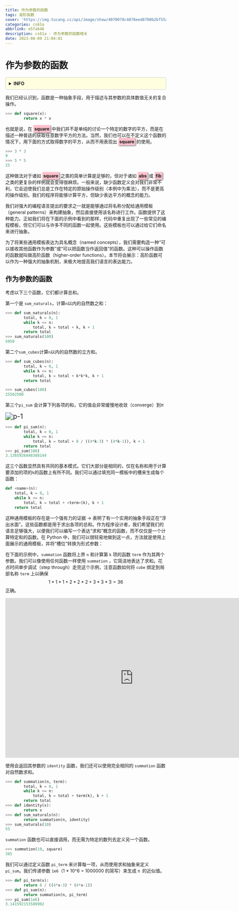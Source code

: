 ```yaml
---
title: 作为参数的函数
tags: 高阶函数
cover: 'https://img.tucang.cc/api/image/show/4070078c4876eed8700b2bf55aca0ac4'
categories: cs61a
abbrlink: e5fa646
description: cs61a - 作为参数的函数相关
date: 2023-08-09 21:04:01
---
```


# 作为参数的函数

<div style="background-color: #ffffe0; border: 1px solid #ccc; padding: 10px; border-radius: 5px;">
<details>
<summary><strong>INFO</strong></summary>


引自：[1.6 Higher-Order Functions](http://www.composingprograms.com/pages/16-higher-order-functions.html)

对应：Disc 01、Disc 02、HW 02、Lab 02、Hog



</details>

</div>



我们已经认识到，函数是一种抽象手段，用于描述与其参数的具体数值无关的复合操作。

```python
>>> def square(x):
    	return x * x
```

也就是说，在 <span style="box-shadow: 2px 2px 4px rgba(0, 0, 0, 0.5); padding: 3px; background-color: pink;"><strong>square</strong></span> 中我们并不是单纯的讨论一个特定的数字的平方，而是在描述一种普适的获取任意数字平方的方法。当然，我们也可以在不定义这个函数的情况下，用下面的方式取得数字的平方，从而不用表现出 <span style="box-shadow: 2px 2px 4px rgba(0, 0, 0, 0.5); padding: 3px; background-color: pink;"><strong>square</strong></span> 的使用。

```python
>>> 3 * 3
9
>>> 5 * 5
25
```

<!--more-->

这种做法对于诸如 <span style="box-shadow: 2px 2px 4px rgba(0, 0, 0, 0.5); padding: 3px; background-color: pink;"><strong>square</strong></span> 之类的简单计算是足够的，但对于诸如 <span style="box-shadow: 2px 2px 4px rgba(0, 0, 0, 0.5); padding: 3px; background-color: pink;"><strong>abs</strong></span> 或 <span style="box-shadow: 2px 2px 4px rgba(0, 0, 0, 0.5); padding: 3px; background-color: pink;"><strong>fib</strong></span> 之类的更复杂的样例就会变得很麻烦。一般来说，缺少函数定义会对我们非常不利，它会迫使我们总是工作在特定的原始操作级别（本例中为乘法），而不是更高的操作级别。我们的程序将能够计算平方，但缺少表达平方的概念的能力。

我们对强大的编程语言提出的要求之一就是能够通过将名称分配给通用模板（general patterns）来构建抽象，然后直接使用该名称进行工作。函数提供了这种能力。正如我们将在下面的示例中看到的那样，代码中重复出现了一些常见的编程模板，但它们可以与许多不同的函数一起使用。这些模板也可以通过给它们命名来进行抽象。

为了将某些通用模板表达为具名概念（named concepts），我们需要构造一种“可以接收其他函数作为参数”或“可以把函数当作返回值”的函数。这种可以操作函数的函数就叫做高阶函数（higher-order functions）。本节将会展示：高阶函数可以作为一种强大的抽象机制，来极大地提高我们语言的表达能力。





## 作为参数的函数

考虑以下三个函数，它们都计算总和。

第一个是 `sum_naturals`，计算`n`以内的自然数之和：

```python
>>> def sum_naturals(n):
        total, k = 0, 1
        while k <= n:
            total, k = total + k, k + 1
        return total
>>> sum_naturals(100)
5050
```

第二个`sum_cubes`计算`n`以内的自然数的立方和。

```python
>>> def sum_cubes(n):
        total, k = 0, 1
        while k <= n:
            total, k = total + k*k*k, k + 1
        return total

>>> sum_cubes(100)
25502500
```

第三个`pi_sum` 会计算下列各项的和，它的值会非常缓慢地收敛（converge）到*π*

<img src="http://www.composingprograms.com/img/pi_sum.png" alt="p-1" style="zoom:150%;" />

```python
>>> def pi_sum(n):
        total, k = 0, 1
        while k <= n:
            total, k = total + 8 / ((4*k-3) * (4*k-1)), k + 1
        return total
>>> pi_sum(100)
3.1365926848388144
```
这三个函数显然具有共同的基本模式。它们大部分是相同的，仅在名称和用于计算要添加的项的`k`的函数上有所不同。我们可以通过填充同一模板中的槽来生成每个函数：

```python
def <name>(n):
    total, k = 0, 1
    while k <= n:
        total, k = total + <term>(k), k + 1
    return total
```

这种通用模板的存在是一个强有力的证据 → 表明了有一个实用的抽象手段正在“浮出水面”。这些函数都是用于求出各项的总和。作为程序设计者，我们希望我们的语言足够强大，以便我们可以编写一个表达“求和”概念的函数，而不仅仅是一个计算特定和的函数。在 Python 中，我们可以很轻易地做到这一点，方法就是使用上面展示的通用模板，并将“槽位”转换为形式参数：

在下面的示例中，`summation` 函数将上界 `n` 和计算第 `k` 项的函数 `term` 作为其两个参数。我们可以像使用任何函数一样使用 `summation` ，它简洁地表达了求和。花点时间单步调试（step through）走完这个示例，注意函数如何将 `cube` 绑定到局部名称 `term` 上以确保
$$
1 * 1*1+2*2*2+3*3*3=36
$$
正确。

<iframe width="800" height="500" frameborder="0" src="https://pythontutor.com/iframe-embed.html#code=def%20summation%28n,%20term%29%3A%0A%20%20%20%20total,%20k%20%3D%200,%201%0A%20%20%20%20while%20k%20%3C%3D%20n%3A%0A%20%20%20%20%20%20%20%20total,%20k%20%3D%20total%20%2B%20term%28k%29,%20k%20%2B%201%0A%20%20%20%20return%20total%0A%0Adef%20cube%28x%29%3A%0A%20%20%20%20return%20x*x*x%0A%0Adef%20sum_cubes%28n%29%3A%0A%20%20%20%20return%20summation%28n,%20cube%29%0A%0Aresult%20%3D%20sum_cubes%283%29&codeDivHeight=400&codeDivWidth=350&cumulative=true&curInstr=0&heapPrimitives=true&origin=opt-frontend.js&py=3&rawInputLstJSON=%5B%5D&textReferences=false"> </iframe>



使用会返回其参数的 `identity` 函数，我们还可以使用完全相同的 `summation` 函数对自然数求和。

```python
>>> def summation(n, term):
        total, k = 0, 1
        while k <= n:
            total, k = total + term(k), k + 1
        return total
>>> def identity(x):
        return x
>>> def sum_naturals(n):
        return summation(n, identity)
>>> sum_naturals(10)
55
```

`summation` 函数也可以直接调用，而无需为特定的数列去定义另一个函数。

```python
>>> summation(10, square)
385
```

我们可以通过定义函数 `pi_term` 来计算每一项，从而使用求和抽象来定义` pi_sum`。我们传递参数 `1e6`（1 * 10^6 = 1000000 的简写）来生成 `π `的近似值。

```python
>>> def pi_term(x):
        return 8 / ((4*x-3) * (4*x-1))
>>> def pi_sum(n):
        return summation(n, pi_term)
>>> pi_sum(1e6)
3.141592153589902
```

